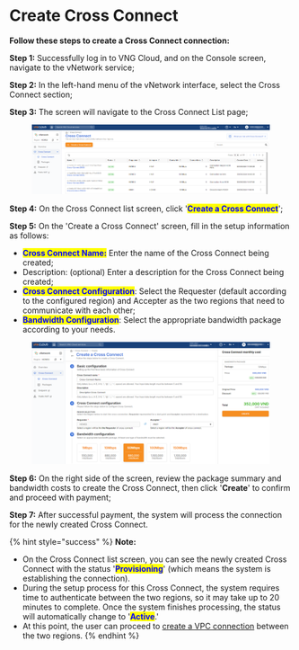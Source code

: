 # Create Cross Connect

**Follow these steps to create a Cross Connect connection:**&#x20;

**Step 1:** Successfully log in to VNG Cloud, and on the Console screen, navigate to the vNetwork service;

**Step 2:** In the left-hand menu of the vNetwork interface, select the Cross Connect section;&#x20;

**Step 3:** The screen will navigate to the Cross Connect List page;&#x20;

<figure><img src="../../.gitbook/assets/image111.png" alt=""><figcaption></figcaption></figure>

**Step 4:** On the Cross Connect list screen, click '<mark style="color:blue;">**Create a Cross Connect**</mark>';&#x20;

**Step 5:** On the 'Create a Cross Connect' screen, fill in the setup information as follows:

* <mark style="color:blue;">**Cross Connect Name:**</mark> Enter the name of the Cross Connect being created;
* Description: (optional) Enter a description for the Cross Connect being created;
* <mark style="color:blue;">**Cross Connect Configuration**</mark>: Select the Requester (default according to the configured region) and Accepter as the two regions that need to communicate with each other;
* <mark style="color:blue;">**Bandwidth Configuration**</mark>: Select the appropriate bandwidth package according to your needs.

<figure><img src="../../.gitbook/assets/image2222.png" alt=""><figcaption></figcaption></figure>

**Step 6:** On the right side of the screen, review the package summary and bandwidth costs to create the Cross Connect, then click '**Create**' to confirm and proceed with payment;&#x20;

**Step 7:** After successful payment, the system will process the connection for the newly created Cross Connect.&#x20;

{% hint style="success" %}
**Note:**

* On the Cross Connect list screen, you can see the newly created Cross Connect with the status '<mark style="color:blue;">**Provisioning**</mark>' (which means the system is establishing the connection).
* During the setup process for this Cross Connect, the system requires time to authenticate between the two regions, so it may take up to 20 minutes to complete. Once the system finishes processing, the status will automatically change to '<mark style="color:blue;">**Active**</mark>.'
* At this point, the user can proceed to [create a VPC connection](create-a-vpc-connection.md) between the two regions.
{% endhint %}
